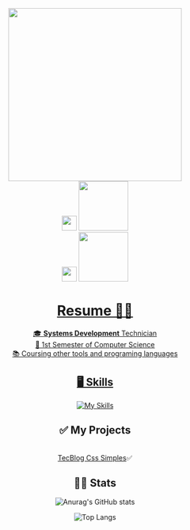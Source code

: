 
<div id="content" align="center">
  <div id="header" align="center">
    <img src="https://i.gifer.com/WOKs.gif" width="350">
 </div>
    <div id="contacts">
<img src="https://cdn-icons-png.flaticon.com/512/174/174857.png" width="30">
      <a href="https://www.linkedin.com/in/igorgoncalvescamillo/">
        <img src="https://img.shields.io/badge/LindkedIn-blue" width="100">
      </a><br>
<img src="https://upload.wikimedia.org/wikipedia/commons/thumb/a/a5/Instagram_icon.png/1200px-Instagram_icon.png" width="30">
<a href="https://www.instagram.com/igor.gonc.27/">
        <img src="https://img.shields.io/badge/Instagram-e106c4" width="100">
    </div>
 



# Resume 🙋‍♂️ 
🎓 **Systems Development** Technician<br>
📖 1st Semester of Computer Science<br>
📚 Coursing other tools and programing languages

## 🖥️ Skills

[![My Skills](https://skillicons.dev/icons?i=js,html,css,php,java,mysql,git,vscode)](https://skillicons.dev)

## ✅ My Projects
<br>
<a href="https://github.com/Iglo450/TecBlog-Css-Simples">TecBlog Css Simples</a>✅

## 👨‍💻 Stats

![Anurag's GitHub stats](https://github-readme-stats.vercel.app/api?username=Iglo450&show_icons=true&theme=radical)

![Top Langs](https://github-readme-stats.vercel.app/api/top-langs/?username=Iglo450&langs_count=8)
